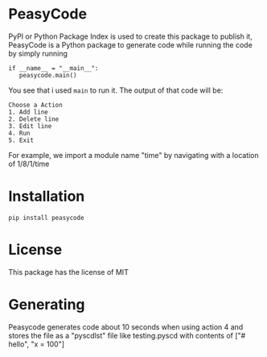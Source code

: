 # PeasyCode
PyPI or Python Package Index is used to create this package to publish it,
PeasyCode is a Python package to generate code while running the code by simply running 
``` import peasycode
if __name__ = "__main__":
   peasycode.main()
```
You see that i used ```main``` to run it.
The output of that code will be:
```
Choose a Action
1. Add line
2. Delete line
3. Edit line
4. Run
5. Exit
```
For example, we import a module name "time" by navigating with a location of 1/8/1/time
# Installation
```
pip install peasycode
```
# License
This package has the license of MIT
# Generating
Peasycode generates code about 10 seconds when using action 4 and stores the file as a "pyscdlst" file like testing.pyscd with contents of ["# hello", "x = 100"]
